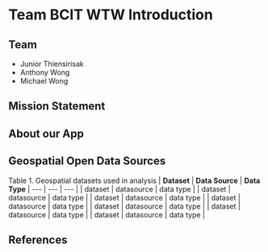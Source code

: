 # Team BCIT WTW Introduction

## Team
- Junior Thiensirisak
- Anthony Wong
- Michael Wong
  
## Mission Statement  
  
## About our App
  
## Geospatial Open Data Sources
Table 1. Geospatial datasets used in analysis
| <b>Dataset</b> | <b>Data Source</b> | <b>Data Type</b>
| --- | --- | --- |
| dataset | datasource | data type |
| dataset | datasource | data type |
| dataset | datasource | data type |
| dataset | datasource | data type |
| dataset | datasource | data type |
| dataset | datasource | data type |
| dataset | datasource | data type |

## References
